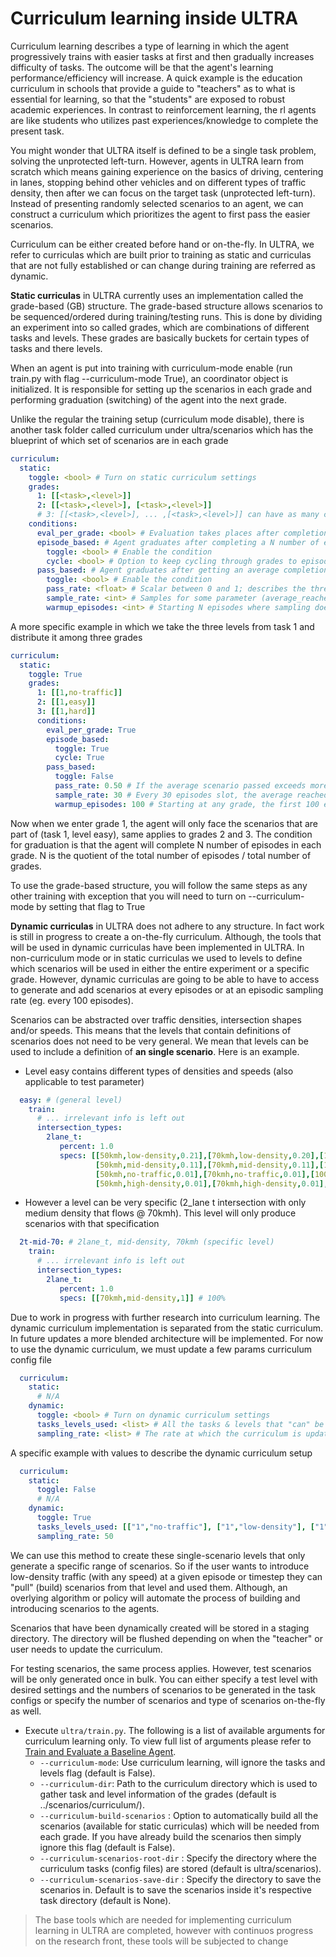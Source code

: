 # Curriculum learning inside ULTRA

Curriculum learning describes a type of learning in which the agent progressively trains with easier tasks at first and then gradually increases difficulty of tasks. The outcome will be that the agent's learning performance/efficiency will increase. A quick example is the education curriculum in schools that provide a guide to "teachers" as to what is essential for learning, so that the "students" are exposed to robust academic experiences. In contrast to reinforcement learning, the rl agents are like students who utilizes past experiences/knowledge to complete the present task. 

You might wonder that ULTRA itself is defined to be a single task problem, solving the unprotected left-turn. However, agents in ULTRA learn from scratch which means gaining experience on the basics of driving, centering in lanes, stopping behind other vehicles and on different types of traffic density, then after we can focus on the target task (unprotected left-turn). Instead of presenting randomly selected scenarios to an agent, we can construct a curriculum which prioritizes the agent to first pass the easier scenarios. 

Curriculum can be either created before hand or on-the-fly. In ULTRA, we refer to curriculas which are built prior to training as static and curriculas that are not fully established or can change during training are referred as dynamic. 

**Static curriculas** in ULTRA currently uses an implementation called the grade-based (GB) structure. The grade-based structure allows scenarios to be sequenced/ordered during training/testing runs. This is done by dividing an experiment into so called grades, which are combinations of different tasks and levels. These grades are basically buckets for certain types of tasks and there levels.

When an agent is put into training with curriculum-mode enable (run train.py with flag --curriculum-mode True), an coordinator object is initialized. It is responsible for setting up the scenarios in each grade and performing graduation (switching) of the agent into the next grade.

Unlike the regular the training setup (curriculum mode disable), there is another task folder called curriculum under ultra/scenarios which has the blueprint of which set of scenarios are in each grade

```yaml
curriculum:
  static:
    toggle: <bool> # Turn on static curriculum settings
    grades:
      1: [[<task>,<level>]]
      2: [[<task>,<level>], [<task>,<level>]]
      # 3: [[<task>,<level>], ... ,[<task>,<level>]] can have as many combinations of tasks and levels
    conditions:
      eval_per_grade: <bool> # Evaluation takes places after completion of grade. An "exam" at the end of year
      episode_based: # Agent graduates after completing a N number of episodes in each grade
        toggle: <bool> # Enable the condition
        cycle: <bool> # Option to keep cycling through grades to episodes limit
      pass_based: # Agent graduates after getting an average completion rate, the average is taken over the eval-rate (sampling-rate)
        toggle: <bool> # Enable the condition
        pass_rate: <float> # Scalar between 0 and 1; describes the threshold completion rate (%)
        sample_rate: <int> # Samples for some parameter (average_reached_goal) at every N episodes
        warmup_episodes: <int> # Starting N episodes where sampling does not occur, thus no graduation can take place
```
A more specific example in which we take the three levels from task 1 and distribute it among three grades

```yaml
curriculum:
  static:
    toggle: True
    grades:
      1: [[1,no-traffic]]
      2: [[1,easy]]
      3: [[1,hard]]
      conditions:
        eval_per_grade: True
        episode_based:
          toggle: True 
          cycle: True 
        pass_based:
          toggle: False 
          pass_rate: 0.50 # If the average scenario passed exceeds more than 0.5 then grade is switched
          sample_rate: 30 # Every 30 episodes slot, the average reached goal (arg) is calculated (arg = total_scenario_passed / sample_rate)
          warmup_episodes: 100 # Starting at any grade, the first 100 episodes will be subjected to no sampling
```
Now when we enter grade 1, the agent will only face the scenarios that are part of (task 1, level easy), same applies to grades 2 and 3. The condition for graduation is that the agent will complete N number of episodes in each grade. N is the quotient of the total number of episodes / total number of grades. 

To use the grade-based structure, you will follow the same steps as any other training with exception that you will need to turn on --curriculum-mode by setting that flag to True

**Dynamic curriculas** in ULTRA does not adhere to any structure. In fact work is still in progress to create a on-the-fly curriculum. Although, the tools that will be used in dynamic curriculas have been implemented in ULTRA. In non-curriculum mode or in static curriculas we used to levels to define which scenarios will be used in either the entire experiment or a specific grade. However, dynamic curriculas are going to be able to have to access to generate and add scenarios at every episodes or at an episodic sampling rate (eg. every 100 episodes). 

Scenarios can be abstracted over traffic densities, intersection shapes and/or speeds. This means that the levels that contain definitions of scenarios does not need to be very general. We mean that levels can be used to include a definition of **an single scenario**. Here is an example.

- Level easy contains different types of densities and speeds (also applicable to test parameter)

```yaml
  easy: # (general level)
    train:
      # ... irrelevant info is left out
      intersection_types:
        2lane_t:
           percent: 1.0
           specs: [[50kmh,low-density,0.21],[70kmh,low-density,0.20],[100kmh,low-density,0.20], #61%
                   [50kmh,mid-density,0.11],[70kmh,mid-density,0.11],[100kmh,mid-density,0.11], #33%,
                   [50kmh,no-traffic,0.01],[70kmh,no-traffic,0.01],[100kmh,no-traffic,0.01], #3%
                   [50kmh,high-density,0.01],[70kmh,high-density,0.01],[100kmh,high-density,0.01]] # 3%
```

- However a level can be very specific (2_lane t intersection with only medium density that flows @ 70kmh). This level will only produce scenarios with that specification

```yaml
  2t-mid-70: # 2lane_t, mid-density, 70kmh (specific level)
    train:
      # ... irrelevant info is left out
      intersection_types:
        2lane_t:
           percent: 1.0
           specs: [[70kmh,mid-density,1]] # 100%
```

Due to work in progress with further research into curriculum learning. The dynamic curriculum implementation is separated from the static curriculum. In future updates a more blended architecture will be implemented. For now to use the dynamic curriculum, we must update a few params curriculum config file 

```yaml
  curriculum:
    static:
      # N/A
    dynamic:
      toggle: <bool> # Turn on dynamic curriculum settings
      tasks_levels_used: <list> # All the tasks & levels that "can" be used
      sampling_rate: <list> # The rate at which the curriculum is updated in terms of episodes
```
A specific example with values to describe the dynamic curriculum setup

```yaml
  curriculum:
    static:
      toggle: False
      # N/A
    dynamic:
      toggle: True
      tasks_levels_used: [["1","no-traffic"], ["1","low-density"], ["1","mid-density"], ["1","high-density"]]
      sampling_rate: 50
```
We can use this method to create these single-scenario levels that only generate a specific range of scenarios. So if the user wants to introduce low-density traffic (with any speed) at a given episode or timestep they can "pull" (build) scenarios from that level and used them. Although, an overlying algorithm or policy will automate the process of building and introducing scenarios to the agents. 

Scenarios that have been dynamically created will be stored in a staging directory. The directory will be flushed depending on when the "teacher" or user needs to update the curriculum.

For testing scenarios, the same process applies. However, test scenarios will be only generated once in bulk. You can either specify a test level with desired settings and the numbers of scenarios to be generated in the task configs or specify the number of scenarios and type of scenarios on-the-fly as well. 

- Execute `ultra/train.py`. The following is a list of available arguments for curriculum learning only. To view full list of arguments please refer to [Train and Evaluate a Baseline Agent](docs/getting_started.md).
  - `--curriculum-mode`: Use curriculum learning, will ignore the tasks and levels flag (default is False).
  - `--curriculum-dir`: Path to the curriculum directory which is used to gather task and level information of the grades (default is ../scenarios/curriculum/).
  - `--curriculum-build-scenarios` : Option to automatically build all the scenarios (available for static curriculas) which will be needed from each grade. If you have already build the scenarios then simply ignore this flag (default is False).
  - `--curriculum-scenarios-root-dir` : Specify the directory where the curriculum tasks (config files) are stored (default is ultra/scenarios).
  - `--curriculum-scenarios-save-dir` : Specify the directory to save the scenarios in. Default is to save the scenarios inside it's respective task directory (default is None).

> The base tools which are needed for implementing curriculum learning in ULTRA are completed, however with continuos progress on the research front, these tools will be subjected to change